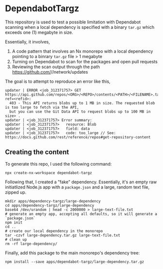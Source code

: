 

# DependabotTargz

This repository is used to test a possible limitation with Dependabot scanning when a local dependency is specified with a binary `tar.gz` which exceeds one (1) megabyte in size.

Essentially, it involves,

1. A code pattern that involves an Nx monorepo with a local dependency pointing to a binrary `tar.gz` file > 1 megabyte
2. Turning on Dependabot to scan for the packages and open pull requests
3. Reviewing the scan output through the path https://github.com/<org>/<repo>/network/updates

The goal is to attempt to reproduce an error like this,

```
updater | ERROR <job_312371757> GET https://api.github.com/repos/<ORG>/<REPO>/contents/<PATH>/<FILENAME>.tar.gz?ref=<refid>:
  403 - This API returns blobs up to 1 MB in size. The requested blob is too large to fetch via the API,
  but you can use the Git Data API to request blobs up to 100 MB in size> .
updater | <job_312371757> Error summary:
updater | <job_312371757>   resource: Blob
updater | <job_312371757>   field: data
updater | <job_312371757>   code: too_large // See: https://docs.github.com/rest/reference/repos#get-repository-content
```

## Creating the content

To generate this repo, I used the following command:

```shell
npx create-nx-workspace dependabot-targz
```

Following that, I created a "fake" dependency. Essentially, it's an empty raw initiatlized Node.js app with a `package.json` and a large,
random text file, zipped up.

```shell
mkdir apps/dependency-targz/large-dependency
cd apps/dependency-targz/large-dependency
base64 /dev/urandom | head -c 2000000 > large-text-file.txt
# generate an empty app, accepting all defaults, so it will generate a `package.json`
npm init
cd ..
# create our local dependency in the monorepo
tar -czvf large-dependency.tar.gz large-text-file.txt
# clean up
rm -rf large-dependency/
```

Finally, add this package to the main monorepo's dependency tree:

```shell
npm install --save apps/dependabot-targz/large-dependency.tar.gz
```
